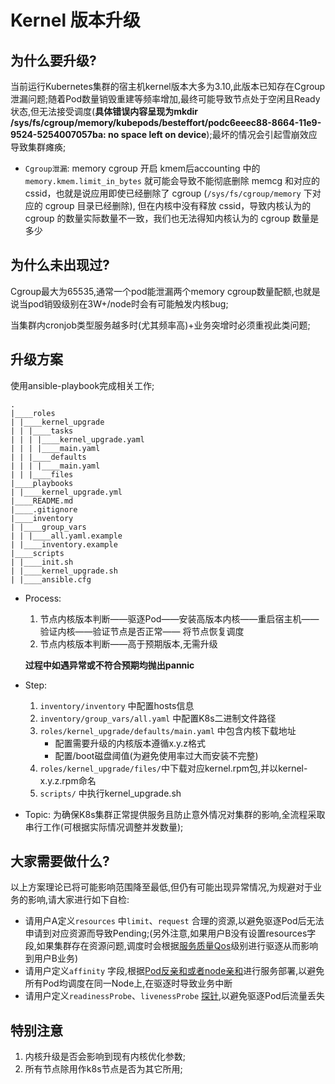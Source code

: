 # Kernel 版本升级

## 为什么要升级?

  当前运行Kubernetes集群的宿主机kernel版本大多为3.10,此版本已知存在Cgroup泄漏问题;随着Pod数量销毁重建等频率增加,最终可能导致节点处于空闲且Ready状态,但无法接受调度(**具体错误内容呈现为mkdir /sys/fs/cgroup/memory/kubepods/besteffort/podc6eeec88-8664-11e9-9524-5254007057ba: no space left on device**);最坏的情况会引起雪崩效应导致集群瘫痪;

- `Cgroup泄漏`: memory cgroup 开启 kmem后accounting 中的 `memory.kmem.limit_in_bytes` 就可能会导致不能彻底删除 memcg 和对应的 cssid，也就是说应用即使已经删除了 cgroup (`/sys/fs/cgroup/memory` 下对应的 cgroup 目录已经删除), 但在内核中没有释放 cssid，导致内核认为的 cgroup 的数量实际数量不一致，我们也无法得知内核认为的 cgroup 数量是多少



## 为什么未出现过?

  Cgroup最大为65535,通常一个pod能泄漏两个memory cgroup数量配额,也就是说当pod销毁级别在3W+/node时会有可能触发内核bug;

  当集群内cronjob类型服务越多时(尤其频率高)+业务突增时必须重视此类问题;



## 升级方案

  使用ansible-playbook完成相关工作;

```
.
|____roles
| |____kernel_upgrade
| | |____tasks
| | | |____kernel_upgrade.yaml
| | | |____main.yaml
| | |____defaults
| | | |____main.yaml
| | |____files
|____playbooks
| |____kernel_upgrade.yml
|____README.md
|____.gitignore
|____inventory
| |____group_vars
| | |____all.yaml.example
| |____inventory.example
|____scripts
| |____init.sh
| |____kernel_upgrade.sh
| |____ansible.cfg
```

- Process:

  1. 节点内核版本判断——驱逐Pod——安装高版本内核——重启宿主机——验证内核——验证节点是否正常—— 将节点恢复调度
  2. 节点内核版本判断——高于预期版本,无需升级

  **过程中如遇异常或不符合预期均抛出pannic**

- Step:

  1. `inventory/inventory` 中配置hosts信息
  2. `inventory/group_vars/all.yaml` 中配置K8s二进制文件路径
  3. `roles/kernel_upgrade/defaults/main.yaml` 中包含内核下载地址
     - 配置需要升级的内核版本遵循x.y.z格式
     - 配置/boot磁盘阈值(为避免使用率过大而安装不完整)
  4. `roles/kernel_upgrade/files/`中下载对应kernel.rpm包,并以kernel-x.y.z.rpm命名
  5. `scripts/` 中执行kernel_upgrade.sh

- Topic:
  为确保K8s集群正常提供服务且防止意外情况对集群的影响,全流程采取串行工作(可根据实际情况调整并发数量);



## 大家需要做什么?

  以上方案理论已将可能影响范围降至最低,但仍有可能出现异常情况,为规避对于业务的影响,请大家进行如下自检:

- 请用户A定义`resources` 中`limit`、`request` 合理的资源,以避免驱逐Pod后无法申请到对应资源而导致Pending;(另外注意,如果用户B没有设置resources字段,如果集群存在资源问题,调度时会根据[服务质量Qos](https://blog.csdn.net/horsefoot/article/details/52091077)级别进行驱逐从而影响到用户B业务)
- 请用户定义`affinity` 字段,根据[Pod反亲和或者node亲和](https://blog.csdn.net/horsefoot/article/details/52091077)进行服务部署,以避免所有Pod均调度在同一Node上,在驱逐时导致业务中断
- 请用户定义`readinessProbe`、`livenessProbe` [探针](https://blog.csdn.net/qq_32641153/article/details/100614499),以避免驱逐Pod后流量丢失



## 特别注意

1. 内核升级是否会影响到现有内核优化参数;
2. 所有节点除用作k8s节点是否为其它所用;